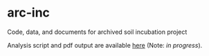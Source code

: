# arc-inc
Code, data, and documents for archived soil incubation project

Analysis script and pdf output are available [here](src) (Note: *in progress*).
